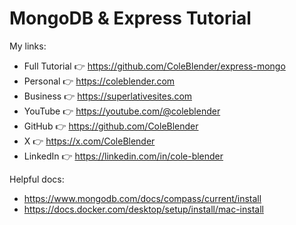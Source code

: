 # MongoDB & Express Tutorial

My links:

- Full Tutorial 👉 https://github.com/ColeBlender/express-mongo
- Personal 👉 https://coleblender.com
- Business 👉 https://superlativesites.com
- YouTube 👉 https://youtube.com/@coleblender
- GitHub 👉 https://github.com/ColeBlender
- X 👉 https://x.com/ColeBlender
- LinkedIn 👉 https://linkedin.com/in/cole-blender

Helpful docs:

- https://www.mongodb.com/docs/compass/current/install
- https://docs.docker.com/desktop/setup/install/mac-install
